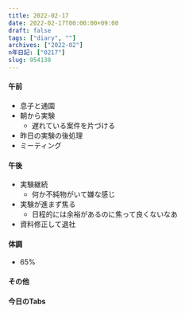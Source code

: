```yaml
---
title: 2022-02-17
date: 2022-02-17T00:00:00+09:00
draft: false
tags: ["diary", ""]
archives: ["2022-02"]
n年日記: ["0217"]
slug: 954138
---
```

#### 午前
- 息子と通園
- 朝から実験
  - 遅れている案件を片づける
- 昨日の実験の後処理
- ミーティング
#### 午後
- 実験継続
  - 何か不純物がいて嫌な感じ
- 実験が進まず焦る
  - 日程的には余裕があるのに焦って良くないなあ
- 資料修正して退社
#### 体調
- 65%
#### その他
#### 今日のTabs